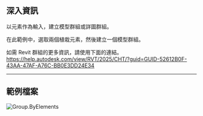 ## 深入資訊
以元素作為輸入，建立模型群組或詳圖群組。

在此範例中，選取兩個植栽元素，然後建立一個模型群組。

如需 Revit 群組的更多資訊，請使用下面的連結。
https://help.autodesk.com/view/RVT/2025/CHT/?guid=GUID-52612B0F-43AA-47AF-A76C-BB0E3DD24E34
___
## 範例檔案

![Group.ByElements](./Revit.Elements.Group.ByElements_img.jpg)
